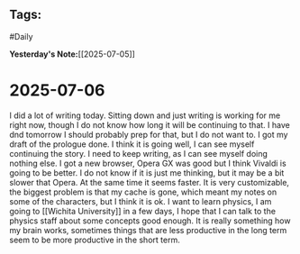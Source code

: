 ## Tags:
#Daily

__Yesterday's Note:__[[2025-07-05]]
# 2025-07-06

I did a lot of writing today. Sitting down and just writing is working for me right now, though I do not know how long it will be continuing to that. I have dnd tomorrow I should probably prep for that, but I do not want to. I got my draft of the prologue done. I think it is going well, I can see myself continuing the story. I need to keep writing, as I can see myself doing nothing else. I got a new browser, Opera GX was good but I think Vivaldi is going to be better. I do not know if it is just me thinking, but it may be a bit slower that Opera. At the same time it seems faster. It is very customizable, the biggest problem is that my cache is gone, which meant my notes on some of the characters, but I think it is ok. I want to learn physics, I am going to [[Wichita University]] in a few days, I hope that I can talk to the physics staff about some concepts good enough. It is really something how my brain works, sometimes things that are less productive in the long term seem to be more productive in the short term.